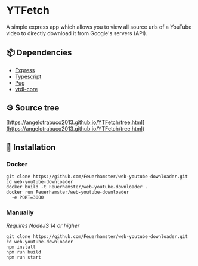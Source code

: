 # YTFetch
A simple express app which allows you to view all source urls of a YouTube video to directly download it from Google's servers (API).

## 📦 Dependencies
- [Express](https://expressjs.com/)
- [Typescript](https://www.typescriptlang.org/)
- [Pug](https://pugjs.org/)
- [ytdl-core](https://www.npmjs.com/package/ytdl-core)

## ⚙️ Source tree
[https://angelotrabuco2013.github.io/YTFetch/tree.html](https://angelotrabuco2013.github.io/YTFetch/tree.html)

## 💽 Installation
### Docker
```shell
git clone https://github.com/Feuerhamster/web-youtube-downloader.git
cd web-youtube-downloader
docker build -t Feuerhamster/web-youtube-downloader .
docker run Feuerhamster/web-youtube-downloader
  -e PORT=3000
```

### Manually
*Requires NodeJS 14 or higher*

```shell
git clone https://github.com/Feuerhamster/web-youtube-downloader.git
cd web-youtube-downloader
npm install
npm run build
npm run start
```
